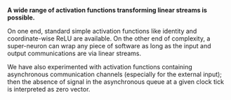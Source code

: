 **A wide range of activation functions transforming linear streams is possible.**

On one end, standard simple activation functions like identity and coordinate-wise ReLU are available. On the other end of complexity, a super-neuron can wrap any piece of software as long as the input and output communications are via linear streams.

We have also experimented with activation functions containing asynchronous communication channels (especially for the external input); then the absence of signal in the asynchronous queue at a given clock tick is interpreted as zero vector.
